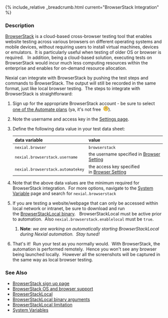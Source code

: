 {% include_relative _breadcrumb.html current="BrowserStack Integration" %}


### Description
[BrowserStack](https://www.browserstack.com/) is a cloud-based cross-browser testing tool that enables website 
testing across various browsers on different operating systems and mobile devices, without requiring users to install 
virtual machines, devices or emulators.  It is particularly useful when testing of older OS or browser is required.  
In addition, being a cloud-based solution, executing tests on BrowserStack would incur much less computing resources 
within the enterprise and enables for on-demand resource allocation.

Nexial can integrate with BrowserStack by pushing the test steps and commands to BrowserStack. The output will still 
be recorded in the same format, just like local browser testing.  The steps to integrate with BrowserStack is 
straightforward:

1. Sign up for the appropriate BrowserStack account - be sure to select 
   [one of the Automate plans](https://www.browserstack.com/accounts/subscriptions) (ya, it's not free 
   ![(sad)](../image/sad.png)).

2. Note the username and access key in the [Settings page](https://www.browserstack.com/accounts/settings).

3. Define the following data value in your test data sheet:

   | data variable                     | value          |
   |-----------------------------------|----------------|
   | `nexial.browser`                  | `browserstack` |
   | `nexial.browserstack.username`    | the username specified in [Browser Setting](https://www.browserstack.com/accounts/settings) |
   | `nexial.browserstack.automatekey` | the access key specified in [Browser Setting](https://www.browserstack.com/accounts/settings) |
    
4. Note that the above data values are the minimum required for BrowserStack integration.  For more options, navigate 
   to the [System Variable](../systemvars/) page and search for `nexial.browserstack`

5. If you are testing a website/webpage that can only be accessed within local network or intranet, be sure to 
   download and run the [BrowserStackLocal binary](https://www.browserstack.com/local-testing#command-line).  
   BrowserStackLocal must be active prior to automation.  Also `nexial.browserstack.enablelocal` must be `true`.
   1. **Note**: *we are working on automatically starting BrowserStackLocal during Nexial automation.  Stay tuned!*

6. That's it!  Run your test as you normally would.  With BrowserStack, the automation is performed remotely.  Hence 
   you won't see any browser being launched locally.  However all the screenshots will be captured in the same way as 
   local browser testing.


### See Also
- [BrowserStack sign up page](https://www.browserstack.com/accounts/subscriptions)
- [BrowserStack OS and browser support](https://www.browserstack.com/list-of-browsers-and-platforms?product=automate)
- [BrowserStackLocal](https://www.browserstack.com/local-testing#command-line)
- [BrowserStackLocal binary arguments](https://www.browserstack.com/local-testing#modifiers)
- [BrowserStackLocal limitation](https://www.browserstack.com/local-testing#supported)
- [System Variables](../systemvars)
